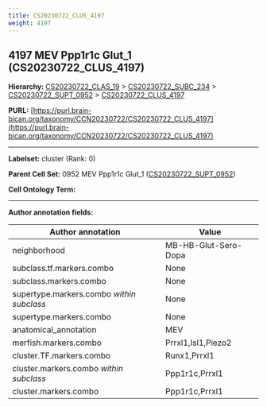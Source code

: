 ```yaml
---
title: CS20230722_CLUS_4197
weight: 4197
---
```

## 4197 MEV Ppp1r1c Glut_1 (CS20230722_CLUS_4197)
<b>Hierarchy: </b>
[CS20230722_CLAS_19](../CS20230722_CLAS_19) >
[CS20230722_SUBC_234](../CS20230722_SUBC_234) >
[CS20230722_SUPT_0952](../CS20230722_SUPT_0952) >
[CS20230722_CLUS_4197](../CS20230722_CLUS_4197)

**PURL:** [https://purl.brain-bican.org/taxonomy/CCN20230722/CS20230722_CLUS_4197](https://purl.brain-bican.org/taxonomy/CCN20230722/CS20230722_CLUS_4197)

---


**Labelset:** cluster (Rank: 0)

**Parent Cell Set:** 0952 MEV Ppp1r1c Glut_1 ([CS20230722_SUPT_0952](../CS20230722_SUPT_0952))



**Cell Ontology Term:** 

[MARKER GENES.]: #


---

[TRANSFERRED ANNOTATIONS.]: #


[AUTHOR ANNOTATION FIELDS.]: #


**Author annotation fields:**

| Author annotation | Value |
|-------------------|-------|
|neighborhood|MB-HB-Glut-Sero-Dopa|
|subclass.tf.markers.combo|None|
|subclass.markers.combo|None|
|supertype.markers.combo _within subclass_|None|
|supertype.markers.combo|None|
|anatomical_annotation|MEV|
|merfish.markers.combo|Prrxl1,Isl1,Piezo2|
|cluster.TF.markers.combo|Runx1,Prrxl1|
|cluster.markers.combo _within subclass_|Ppp1r1c,Prrxl1|
|cluster.markers.combo|Ppp1r1c,Prrxl1|
